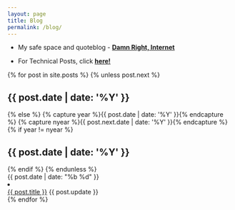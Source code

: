 ```yaml
---
layout: page
title: Blog
permalink: /blog/
---
```


<!-- - This section belongs to the Papers/Journals that I've read or will read. Topics aren't specified. Everything will be mixed, but it's more like a personal collection - <strong><a href="{{ '/papers' | prepend: site.baseurl | prepend: site.url }}">Papers</a></strong> -->

<!-- - I write things and take notes related to my studies here on <strong><a href="{{ '/study' | prepend: site.baseurl | prepend: site.url }}">Educate!</a></strong> -->

- My safe space and quoteblog - __[Damn Right, Internet](https://damnrightinternet.tumblr.com/)__

- For Technical Posts, click __[here!][wordpress-blog]__

<section class="post-list">
  <div class="container">
    {% for post in site.posts %}
      {% unless post.next %}
        <h2 class="category-title">{{ post.date | date: '%Y' }}</h2>
      {% else %}
        {% capture year %}{{ post.date | date: '%Y' }}{% endcapture %}
        {% capture nyear %}{{ post.next.date | date: '%Y' }}{% endcapture %}
        {% if year != nyear %}
          <h2 class="category-title">{{ post.date | date: '%Y' }}</h2>
        {% endif %}
      {% endunless %}
      <article class="post-item">
        <span class="post-meta date-label">{{ post.date | date: "%b %d" }}</span>
        <li>
          <div class="article-title">
            <a class="post-link" href="{{ post.url | prepend: site.baseurl | prepend: site.url }}">{{ post.title }}</a> <span class="post-update">{{ post.update }}</span>
          </div>
        </li>
      </article>
    {% endfor %}
  </div>

</section>

[wordpress-blog]: https://rishicodes.wordpress.com
